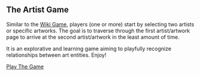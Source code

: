 ## The Artist Game

Similar to the [Wiki Game](http://en.wikipedia.org/wiki/Wikipedia:Wiki_Game), players (one or more) start by selecting two artists or specific artworks. The goal is to traverse through the first artist/artwork page to arrive at the second artist/artwork in the least amount of time. 

It is an explorative and learning game aiming to playfully recognize relationships between art entities. Enjoy!

[Play The Game](theartistgame.herokuapp.com)

